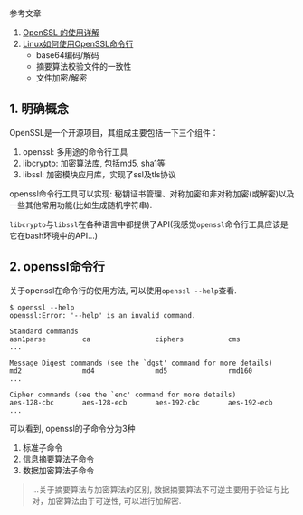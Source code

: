 参考文章

1. [OpenSSL 的使用详解](http://www.178linux.com/48764)
2. [Linux如何使用OpenSSL命令行](http://www.xitongzhijia.net/xtjc/20150327/43137_all.html)
    - base64编码/解码
    - 摘要算法校验文件的一致性
    - 文件加密/解密

## 1. 明确概念

OpenSSL是一个开源项目，其组成主要包括一下三个组件：

1. openssl: 多用途的命令行工具
2. libcrypto: 加密算法库, 包括md5, sha1等
3. libssl: 加密模块应用库，实现了ssl及tls协议

openssl命令行工具可以实现: 秘钥证书管理、对称加密和非对称加密(或解密)以及一些其他常用功能(比如生成随机字符串).

`libcrypto`与`libssl`在各种语言中都提供了API(我感觉`openssl`命令行工具应该是它在bash环境中的API...)

## 2. openssl命令行

关于openssl在命令行的使用方法, 可以使用`openssl --help`查看. 

```console
$ openssl --help
openssl:Error: '--help' is an invalid command.

Standard commands
asn1parse         ca                ciphers           cms               
...

Message Digest commands (see the `dgst' command for more details)
md2               md4               md5               rmd160            
...

Cipher commands (see the `enc' command for more details)
aes-128-cbc       aes-128-ecb       aes-192-cbc       aes-192-ecb       
...
```

可以看到, openssl的子命令分为3种

1. 标准子命令
2. 信息摘要算法子命令
3. 数据加密算法子命令

> ...关于摘要算法与加密算法的区别, 数据摘要算法不可逆主要用于验证与比对，加密算法由于可逆性, 可以进行加解密.

